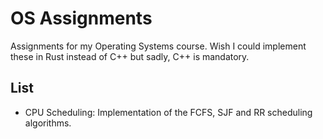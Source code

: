 # OS Assignments
Assignments for my Operating Systems course. Wish I could implement these in Rust instead of C++ but sadly, C++ is mandatory.

## List
- CPU Scheduling: Implementation of the FCFS, SJF and RR scheduling algorithms.